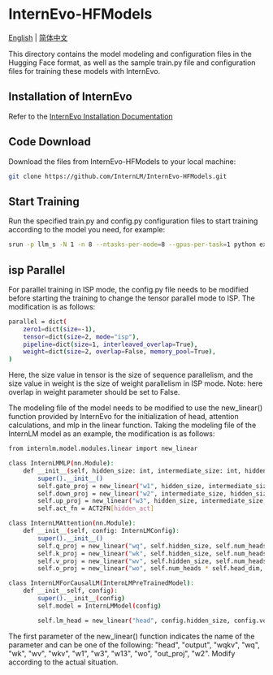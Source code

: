 # InternEvo-HFModels

[English](./README.md) |
[简体中文](./README-zh-Hans.md)

This directory contains the model modeling and configuration files in the Hugging Face format, as well as the sample train.py file and configuration files for training these models with InternEvo.

## Installation of InternEvo
Refer to the [InternEvo Installation Documentation](https://github.com/InternLM/InternEvo/blob/develop/doc/install.md)

## Code Download
Download the files from InternEvo-HFModels to your local machine:
```bash
git clone https://github.com/InternLM/InternEvo-HFModels.git
```

## Start Training
Run the specified train.py and config.py configuration files to start training according to the model you need, for example:
```bash
srun -p llm_s -N 1 -n 8 --ntasks-per-node=8 --gpus-per-task=1 python examples/internlm_model/train.py --config examples/internlm_model/config.py                             
```

## isp Parallel
For parallel training in ISP mode, the config.py file needs to be modified before starting the training to change the tensor parallel mode to ISP. The modification is as follows:
```bash
parallel = dict(
    zero1=dict(size=-1),
    tensor=dict(size=2, mode="isp"),
    pipeline=dict(size=1, interleaved_overlap=True),
    weight=dict(size=2, overlap=False, memory_pool=True),
)
```
Here, the size value in tensor is the size of sequence parallelism, and the size value in weight is the size of weight parallelism in ISP mode.
Note: here overlap in weight parameter should be set to False.

The modeling file of the model needs to be modified to use the new_linear() function provided by InternEvo for the initialization of head, attention calculations, and mlp in the linear function. Taking the modeling file of the InternLM model as an example, the modification is as follows:
```bash
from internlm.model.modules.linear import new_linear

class InternLMMLP(nn.Module):
    def __init__(self, hidden_size: int, intermediate_size: int, hidden_act: str):
        super().__init__()
        self.gate_proj = new_linear("w1", hidden_size, intermediate_size, bias=False)
        self.down_proj = new_linear("w2", intermediate_size, hidden_size, bias=False)
        self.up_proj = new_linear("w3", hidden_size, intermediate_size, bias=False)
        self.act_fn = ACT2FN[hidden_act]

class InternLMAttention(nn.Module):
    def __init__(self, config: InternLMConfig):
        super().__init__()
        self.q_proj = new_linear("wq", self.hidden_size, self.num_heads * self.head_dim, bias=config.bias)
        self.k_proj = new_linear("wk", self.hidden_size, self.num_heads * self.head_dim, bias=config.bias)
        self.v_proj = new_linear("wv", self.hidden_size, self.num_heads * self.head_dim, bias=config.bias)
        self.o_proj = new_linear("wo", self.num_heads * self.head_dim, self.hidden_size, bias=config.bias)

class InternLMForCausalLM(InternLMPreTrainedModel):
    def __init__self, config):
        super().__init__(config)
        self.model = InternLMModel(config)

        self.lm_head = new_linear("head", config.hidden_size, config.vocab_size, bias=False)
```
The first parameter of the new_linear() function indicates the name of the parameter and can be one of the following: "head", "output", "wqkv", "wq", "wk", "wv", "wkv", "w1", "w3", "w13", "wo", "out_proj", "w2". Modify according to the actual situation.

